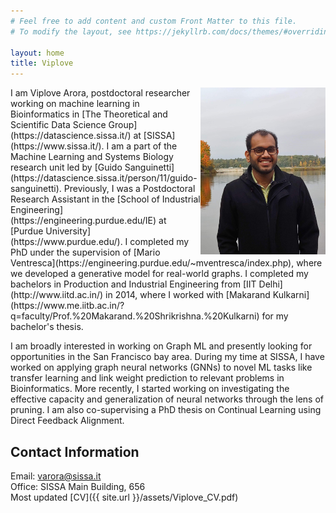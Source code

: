 ```yaml
---
# Feel free to add content and custom Front Matter to this file.
# To modify the layout, see https://jekyllrb.com/docs/themes/#overriding-theme-defaults

layout: home
title: Viplove
---
```

<img style="float: right;" src="Viplove.jpg" width="200" /> 
I am Viplove Arora, postdoctoral researcher working on machine learning in Bioinformatics in [The Theoretical and Scientific Data Science Group](https://datascience.sissa.it/) at [SISSA](https://www.sissa.it/). I am a part of the Machine Learning and Systems Biology research unit led by [Guido Sanguinetti](https://datascience.sissa.it/person/11/guido-sanguinetti). Previously, I was a Postdoctoral Research Assistant in the [School of Industrial Engineering](https://engineering.purdue.edu/IE) at [Purdue University](https://www.purdue.edu/). I completed my PhD under the supervision of [Mario Ventresca](https://engineering.purdue.edu/~mventresca/index.php), where we developed a generative model for real-world graphs. I completed my bachelors in Production and Industrial Engineering from [IIT Delhi](http://www.iitd.ac.in/) in 2014, where I worked with [Makarand Kulkarni](https://www.me.iitb.ac.in/?q=faculty/Prof.%20Makarand.%20Shrikrishna.%20Kulkarni) for my bachelor's thesis.  

I am broadly interested in working on Graph ML and presently looking for opportunities in the San Francisco bay area. During my time at SISSA, I have worked on applying graph neural networks (GNNs) to novel ML tasks like transfer learning and link weight prediction to relevant problems in Bioinformatics. More recently, I started working on investigating the effective capacity and generalization of neural networks through the lens of pruning. I am also co-supervising a PhD thesis on Continual Learning using Direct Feedback Alignment.

<!-- I am interested in developing conceptual, mathematical, and computational tools for modeling complex systems. My research interests include network science, machine learning, complex systems, algorithm design, simulation, multi-objective optimization, and mechanism design. -->

## Contact Information  
Email: varora@sissa.it  
Office: SISSA Main Building, 656  
Most updated [CV]({{ site.url }}/assets/Viplove_CV.pdf)